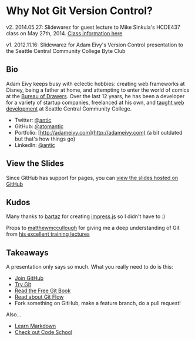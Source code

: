 Why Not Git Version Control?
====

v2. 2014.05.27: Slidewarez for guest lecture to Mike Sinkula's HCDE437 class on May 27th, 2014. [Class information here](http://www.sccc.premiumdw.com/hcde437/)

v1. 2012.11.16: Slidewarez for Adam Eivy's Version Control presentation to the Seattle Central Community College Byte Club 

Bio
---
Adam Eivy keeps busy with eclectic hobbies: creating web frameworks at Disney, being a father at home, and attempting to enter the world of comics at the [Bureau of Drawers](http://thebureauofdrawers.blogspot.com/). Over the last 12 years, he has been a developer for a variety of startup companies, freelanced at his own, and [taught web development](http://ipirates.net) at Seattle Central Community College.

* Twitter: [@antic](https://twitter.com/antic)
* GitHub: [@atomantic](https://github.com/atomantic)
* Portfolio: [http://adameivy.com](http://adameivy.com) (a bit outdated but that's how things go)
* LinkedIn: [@antic](http://www.linkedin.com/in/antic)

View the Slides
---
Since GitHub has support for pages, you can [view the slides hosted on GitHub](http://atomantic.github.com/slides-versioncontrol)

Kudos
---
Many thanks to [bartaz](https://github.com/bartaz) for creating [impress.js](https://github.com/bartaz/impress.js) so I didn't have to :)

Props to [matthewmccullough](https://github.com/matthewmccullough) for giving me a deep understanding of Git from [his excellent training lectures](https://github.com/github/teach.github.com)


Takeaways
---
A presentation only says so much. What you really need to do is this:

* [Join GitHub](https://github.com)
* [Try Git](http://try.github.com/)
* [Read the Free Git Book](http://git-scm.com/book)
* [Read about Git Flow](http://nvie.com/posts/a-successful-git-branching-model/)
* Fork something on GitHub, make a feature branch, do a pull request!

Also...

* [Learn Markdown](http://daringfireball.net/projects/markdown/basics)
* [Check out Code School](http://www.codeschool.com/courses)